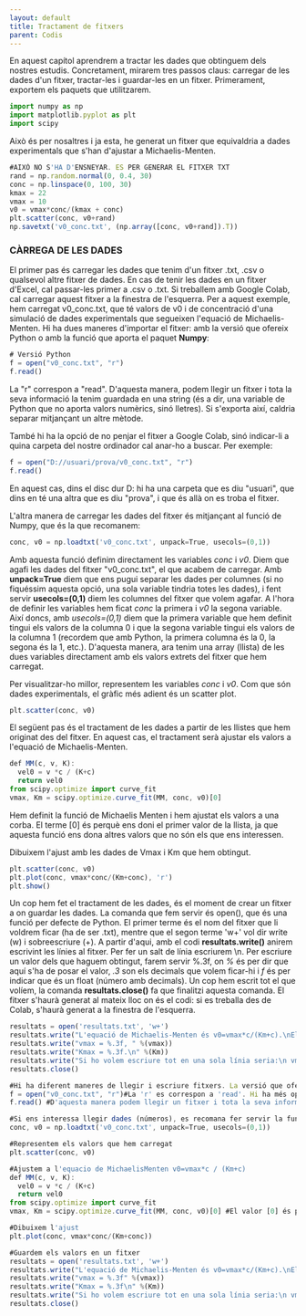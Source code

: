 ```yaml
---
layout: default
title: Tractament de fitxers
parent: Codis
---
```


En aquest capítol aprendrem a tractar les dades que obtinguem dels nostres estudis. Concretament, mirarem tres passos claus: carregar de les dades d'un fitxer, tractar-les i guardar-les en un fitxer. Primerament, exportem els paquets que utilitzarem.
```js
import numpy as np
import matplotlib.pyplot as plt
import scipy
```
Això és per nosaltres i ja esta, he generat un fitxer que equivaldria a dades experimentals que s'han d'ajustar a Michaelis-Menten.
```js
#AIXÒ NO S'HA D'ENSNEYAR. ES PER GENERAR EL FITXER TXT
rand = np.random.normal(0, 0.4, 30)
conc = np.linspace(0, 100, 30)
kmax = 22
vmax = 10
v0 = vmax*conc/(kmax + conc)
plt.scatter(conc, v0+rand)
np.savetxt('v0_conc.txt', (np.array([conc, v0+rand]).T))
```
### **CÀRREGA DE LES DADES**
El primer pas és carregar les dades que tenim d'un fitxer .txt, .csv o qualsevol altre fitxer de dades. En cas de tenir les dades en un fitxer d'Excel, cal passar-les primer a .csv o .txt. Si treballem amb Google Colab, cal carregar aquest fitxer a la finestra de l'esquerra. Per a aquest exemple, hem carregat v0_conc.txt, que té valors de v0 i de concentració d'una simulació de dades experimentals que segueixen l'equació de Michaelis-Menten. Hi ha dues maneres d'importar el fitxer: amb la versió que ofereix Python o amb la funció que aporta el paquet **Numpy**:
```js
# Versió Python
f = open("v0_conc.txt", "r")
f.read()
```
La "r" correspon a "read". D'aquesta manera, podem llegir un fitxer i tota la seva informació la tenim guardada en una string (és a dir, una variable de Python que no aporta valors numèrics, sinó lletres). Si s'exporta així, caldria separar mitjançant un altre mètode.


També hi ha la opció de no penjar el fitxer a Google Colab, sinó indicar-li a quina carpeta del nostre ordinador cal anar-ho a buscar. Per exemple:
```js
f = open("D://usuari/prova/v0_conc.txt", "r")
f.read()
```
En aquest cas, dins el disc dur D: hi ha una carpeta que es diu "usuari", que dins en té una altra que es diu "prova", i que és allà on es troba el fitxer.


L'altra manera de carregar les dades del fitxer és mitjançant al funció de Numpy, que és la que recomanem:
```js
conc, v0 = np.loadtxt('v0_conc.txt', unpack=True, usecols=(0,1))
```
Amb aquesta funció definim directament les variables *conc* i *v0*. Diem que agafi les dades del fitxer "v0_conc.txt", el que acabem de carregar. Amb **unpack=True** diem que ens pugui separar les dades per columnes (si no fiquéssim aquesta opció, una sola variable tindria totes les dades), i fent servir **usecols=(0,1)** diem les columnes del fitxer que volem agafar. A l'hora de definir les variables hem ficat *conc* la primera i *v0* la segona variable. Així doncs, amb *usecols=(0,1)* diem que la primera variable que hem definit tingui els valors de la columna 0 i que la segona variable tingui els valors de la columna 1 (recordem que amb Python, la primera columna és la 0, la segona és la 1, etc.). D'aquesta manera, ara tenim una array (llista) de les dues variables directament amb els valors extrets del fitxer que hem carregat.


Per visualitzar-ho millor, representem les variables *conc* i *v0*. Com que són dades experimentals, el gràfic més adient és un scatter plot.
```js
plt.scatter(conc, v0)
```
El següent pas és el tractament de les dades a partir de les llistes que hem originat des del fitxer. En aquest cas, el tractament serà ajustar els valors a l'equació de Michaelis-Menten.
```js
def MM(c, v, K):
  vel0 = v *c / (K+c)
  return vel0
from scipy.optimize import curve_fit
vmax, Km = scipy.optimize.curve_fit(MM, conc, v0)[0]
```
Hem definit la funció de Michaelis Menten i hem ajustat els valors a una corba. El terme [0] és perquè ens doni el primer valor de la llista, ja que aquesta funció ens dona altres valors que no són els que ens interessen.


Dibuixem l'ajust amb les dades de Vmax i Km que hem obtingut. 
```js
plt.scatter(conc, v0)
plt.plot(conc, vmax*conc/(Km+conc), 'r')
plt.show()
```
Un cop hem fet el tractament de les dades, és el moment de crear un fitxer a on guardar les dades. La comanda que fem servir és open(), que és una funció per defecte de Python. El primer terme és el nom del fitxer que li voldrem ficar (ha de ser .txt), mentre que el segon terme 'w+' vol dir write (w) i sobreescriure (+). A partir d'aqui, amb el codi **resultats.write()** anirem escrivint les línies al fitxer. Per fer un salt de línia escriurem \n. Per escriure un valor dels que haguem obtingut, farem servir %.3f, on *%* és per dir que aquí s'ha de posar el valor, *.3* son els decimals que volem ficar-hi i *f* és per indicar que és un float (número amb decimals). Un cop hem escrit tot el que volíem, la comanda **resultats.close()** fa que finalitzi aquesta comanda. El fitxer s'haurà generat al mateix lloc on és el codi: si es treballa des de Colab, s'haurà generat a la finestra de l'esquerra.
```js
resultats = open('resultats.txt', 'w+')
resultats.write("L'equació de Michaelis-Menten és v0=vmax*c/(Km+c).\nEls valors que hem obtingut són:")
resultats.write("vmax = %.3f, " %(vmax))
resultats.write("Kmax = %.3f.\n" %(Km))
resultats.write("Si ho volem escriure tot en una sola línia seria:\n vmax= %.3f   Kmax = %.3f" % (vmax, Km))
resultats.close()
```

```js
#Hi ha diferent maneres de llegir i escriure fitxers. La versió que ofereix Python és
f = open("v0_conc.txt", "r")#La 'r' es correspon a 'read'. Hi ha més opcions, que ens permeten escriure fitxers així, si ho volem
f.read() #D'aquesta manera podem llegir un fitxer i tota la seva informació la tenim guardada en una string. D'aquí hauríem de separar els valors en diferents arrays, si ho desitgéssim

#Si ens interessa llegir dades (números), es recomana fer servir la funció de numpy:
conc, v0 = np.loadtxt('v0_conc.txt', unpack=True, usecols=(0,1))

#Representem els valors que hem carregat
plt.scatter(conc, v0)

#Ajustem a l'equacio de MichaelisMenten v0=vmax*c / (Km+c)
def MM(c, v, K):
  vel0 = v *c / (K+c)
  return vel0
from scipy.optimize import curve_fit
vmax, Km = scipy.optimize.curve_fit(MM, conc, v0)[0] #El valor [0] és per prendre els valors ajustats

#Dibuixem l'ajust
plt.plot(conc, vmax*conc/(Km+conc))

#Guardem els valors en un fitxer
resultats = open('resultats.txt', 'w+')
resultats.write("L'equació de Michaelis-Menten és v0=vmax*c/(Km+c).\nEls valors que hem obtingut són:")
resultats.write("vmax = %.3f" %(vmax))
resultats.write("Kmax = %.3f\n" %(Km))
resultats.write("Si ho volem escriure tot en una sola línia seria:\n vmax= %.3f   Kmax = %.3f" % (vmax, Km))
resultats.close()
```
